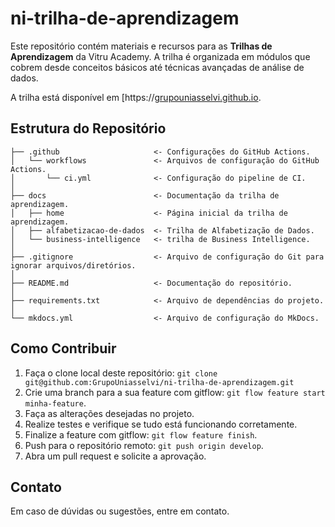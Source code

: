 # ni-trilha-de-aprendizagem

Este repositório contém materiais e recursos para as **Trilhas de Aprendizagem** da Vitru Academy. A trilha é organizada em módulos que cobrem desde conceitos básicos até técnicas avançadas de análise de dados.

A trilha está disponível em [https://[grupouniasselvi.github.io](https://steniasantos.github.io/).

## Estrutura do Repositório

    ├── .github                     <- Configurações do GitHub Actions.
    │   └── workflows               <- Arquivos de configuração do GitHub Actions.
    │       └── ci.yml              <- Configuração do pipeline de CI. 
    │
    ├── docs                        <- Documentação da trilha de aprendizagem.
    │   ├── home                    <- Página inicial da trilha de aprendizagem.
    │   ├── alfabetizacao-de-dados  <- Trilha de Alfabetização de Dados.
    │   └── business-intelligence   <- trilha de Business Intelligence.
    │
    ├── .gitignore                  <- Arquivo de configuração do Git para ignorar arquivos/diretórios.
    │
    ├── README.md                   <- Documentação do repositório.
    │
    ├── requirements.txt            <- Arquivo de dependências do projeto.
    │
    └── mkdocs.yml                  <- Arquivo de configuração do MkDocs.

## Como Contribuir

1. Faça o clone local deste repositório: `git clone git@github.com:GrupoUniasselvi/ni-trilha-de-aprendizagem.git`
2. Crie uma branch para a sua feature com gitflow: `git flow feature start minha-feature`.
3. Faça as alterações desejadas no projeto.
4. Realize testes e verifique se tudo está funcionando corretamente.
5. Finalize a feature com gitflow: `git flow feature finish`.
6. Push para o repositório remoto: `git push origin develop`.
7. Abra um pull request e solicite a aprovação.

## Contato

Em caso de dúvidas ou sugestões, entre em contato.
